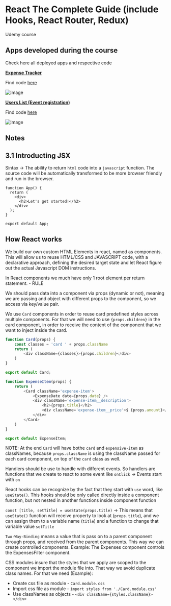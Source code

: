 # React The Complete Guide (include Hooks, React Router, Redux)

Udemy course


## Apps developed during the course

Check here all deployed apps and respective code

[**Expense Tracker**](https://expense-tracker-bpvcode-learn-react.netlify.app) 

Find code [here](./expense-tracker/expense-tracker)

![image](https://user-images.githubusercontent.com/66181027/202550141-c424ce2c-b660-43bc-bf53-67276be45032.png)

[**Users List (Event registration)**](https://devops-summit-signup-bpvcode.netlify.app) 

Find code [here](./users-list-app/bruno2/users-list)

![image](https://user-images.githubusercontent.com/66181027/202550330-e6b34eb7-a6f8-427b-9a80-92af43699a92.png)


## Notes

## 3.1 Introducting JSX

Sintax -> The ability to return `html` code into a `javascript` function.
The source code will be automatically transformed to be more browser friendly and run in the browser.

```javacript
function App() {
  return (
    <div>
      <h2>Let's get started!</h2>
    </div>
  );
}

export default App;
```

## How React works

We build our own custom HTML Elements in react, named as components. This will allow us to reuse HTML/CSS and JAVASCRIPT code, with a declarative approach, defining the desired target state and let React figure out the actual Javascript DOM instructions.

In React components we much have only 1 root element per return statement. - RULE

We should pass data into a component via props (dynamic or not), meaning we are passing and object with different props to the component, so we access via key/value pair.

We use `Card` components in order to reuse card predefined styles across multiple components. For that we will need to use `{props.children}` in the card component, in order to receive the content of the component that we want to inject inside the card.

```javascript
function Card(props) {
    const classes = 'card ' + props.className
    return (
        <div className={classes}>{props.children}</div>
    )
}

export default Card;
```

```javascript
function ExpenseItem(props) {
    return (
        <Card className='expense-item'>
            <ExpenseDate date={props.date} />
            <div className='expense-item__description'>
                <h2>{props.title}</h2>
                <div className='expense-item__price'>$ {props.amount}</div>
            </div>
        </Card>
    )
}

export default ExpenseItem;
```

NOTE: At the end `Card` will have bothe `card` and `expensive-item` as classNames, because `props.className` is using the className passed for each card component, on top of the `card` class as well.

Handlers should be use to handle with different events. So handlers are functions that we create to react to some event like `onClick` -> Events start with `on`

React hooks can be recognize by the fact that they start with `use` word, like `useState()`. This hooks should be only called directly inside a component function, but not nested in another functions inside component function

`const [title, setTitle] = useState(props.title)` -> This means that `useState()` function will receive property to look at (`props.title`), and we can assign them to a variable name (`title`) and a function to change that variable value `setTitle`

`Two-Way-Binding` means a value that is pass on to a parent component through props, and received from the parent components. This way we can create controlled components. Example: The Expenses component controls the ExpensesFilter component.

CSS modules insure that the styles that we apply are scoped to the component we import the module file into. That way we avoid duplicate class names.
For that we need (Example):

- Create css file as module - `Card.module.css`
- Import css file as module - `import styles from './Card.module.css'`
- Use classNames as objects - `<div className={styles.className}> </div>`

